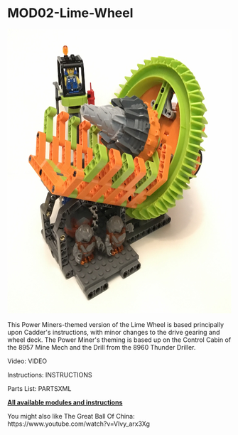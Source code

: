 <a name="README"></a>
# MOD02-Lime-Wheel
<img width="629" height="640" src="https://github.com/rykfield/MOD02-Lime-Wheel/raw/master/MOD02%20-%20Power%20Miners%20-%20Lime%20Wheel.jpg">
<BR>

This Power Miners-themed version of the Lime Wheel is based principally upon Cadder's instructions, with minor changes to the drive gearing and wheel deck.  The Power Miner's theming is based up on the Control Cabin of the 8957 Mine Mech and the Drill from the 8960 Thunder Driller.  

<P>Video: VIDEO
<P>Instructions: INSTRUCTIONS
<P>Parts List: PARTSXML

<P><a href="https://github.com/rykfield/REF00-Module-Overview"><B>All available modules and instructions</b></a>

<P>You might also like The Great Ball Of China: https://www.youtube.com/watch?v=Vlvy_arx3Xg